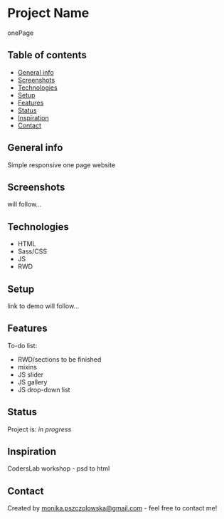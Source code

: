 # Project Name
onePage

## Table of contents
* [General info](#general-info)
* [Screenshots](#screenshots)
* [Technologies](#technologies)
* [Setup](#setup)
* [Features](#features)
* [Status](#status)
* [Inspiration](#inspiration)
* [Contact](#contact)

## General info
Simple responsive one page website 

## Screenshots
will follow...

## Technologies
* HTML
* Sass/CSS
* JS
* RWD

## Setup
link to demo will follow...

## Features
To-do list:
* RWD/sections to be finished
* mixins
* JS slider
* JS gallery
* JS drop-down list

## Status
Project is: _in progress_

## Inspiration
CodersLab workshop - psd to html

## Contact
Created by monika.pszczolowska@gmail.com - feel free to contact me!
